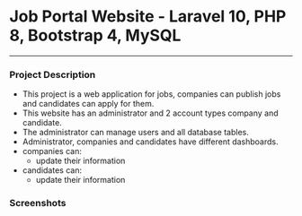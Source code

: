 # Job Portal Website - Laravel 10, PHP 8, Bootstrap 4, MySQL
***
### Project Description
- This project is a web application for jobs, companies can publish jobs and candidates can apply for them.
- This website has an administrator and 2 account types company and candidate.
- The administrator can manage users and all database tables.
- Administrator, companies and candidates have different dashboards.
- companies can: 
    * update their information
- candidates can:
    * update their information
### Screenshots

